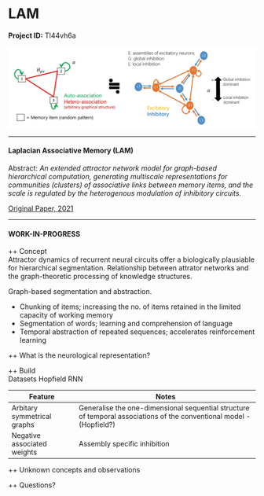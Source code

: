 # LAM

**Project ID:**  Tl44vh6a

<p align="center">
  <img src="https://github.com/epochlab/LAM/blob/main/sample.png">
</p>

--------------------------------------------------------------------

#### Laplacian Associative Memory (LAM)
Abstract: *An extended attractor network model for graph-based hierarchical computation, generating multiscale representations for communities (clusters) of associative links between memory items, and the scale is regulated by the heterogenous modulation of inhibitory circuits.*

[Original Paper, 2021](https://www.ncbi.nlm.nih.gov/pmc/articles/PMC8412329/pdf/pcbi.1009296.pdf)

--------------------------------------------------------------------

#### WORK-IN-PROGRESS

++ Concept<br>
Attractor dynamics of recurrent neural circuits offer a biologically plausiable for hierarchical segmentation.
Relationship between attrator networks and the graph-theoretic processing of knowledge structures.

Graph-based segmentation and abstraction.

- Chunking of items; increasing the no. of items retained in the limited capacity of working memory
- Segmentation of words; learning and comprehension of language
- Temporal abstraction of repeated sequences; accelerates reinforcement learning

++ What is the neurological representation?<br>

++ Build<br>
Datasets
Hopfield RNN

Feature | Notes
------- | -------
Arbitary symmetrical graphs | Generalise the one-dimensional sequential structure of temporal associations of the conventional model - (Hopfield?)
Negative associated weights | Assembly specific inhibition

++ Unknown concepts and observations<br>

++ Questions?<br>